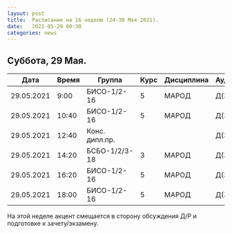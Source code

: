 ```yaml
---
layout: post
title:  Расписание на 16 неделю (24-30 Мая 2021).
date:   2021-05-29 00:30
categories: news
---
```


## Суббота, 29 Мая.

| Дата          | Время   | Группа        | Курс | Дисциплина  | Аудитория | Материалы |
| ------------- | ------- | ------------- | ---- | ----------- | --------- | --------- |
|29.05.2021     | 9:00    |БИСО-1/2-16    |5     |МАРОД        |Д(334)     | [Colab](https://colab.research.google.com/drive/1Lp0llmf7Qu_ZwxVC0mEUgRd-CuGNsUkE?usp=sharing)|
|29.05.2021     |10:40    |БИСО-1/2-16    |5     |МАРОД        |Д(334)     | [Colab](https://colab.research.google.com/drive/1ciZxFGo0Rmg1edQ2Xz4I3nWtC4fIj0MQ?usp=sharing)|
|29.05.2021     |12:40    |Конс. дипл.пр. |      |             |Д(334)     |           |
|29.05.2021     |14:20    |БСБО-1/2/3-18  |3     |МАРОД        |Д(334)     |Конс. Д/Р  |
|29.05.2021     |16:20    |БИСО-1/2-16    |5     |МАРОД        |Д(334)     |Конс. Д/Р  |
|29.05.2021     |18:00    |БИСО-1/2-16    |5     |МАРОД        |Д(334)     |Конс. Д/Р  |

На этой неделе акцент смещается в сторону обсуждения Д/Р и подготовке к зачету/экзамену.


